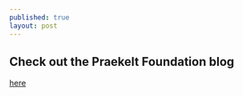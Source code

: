 ```yaml
---
published: true
layout: post
---
```



## Check out the Praekelt Foundation blog 
[here](http://blog.praekeltfoundation.org/)
